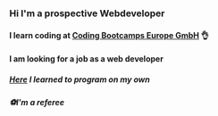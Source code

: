 ### Hi I'm a prospective Webdeveloper

#### I learn coding at [Coding Bootcamps Europe GmbH](https://www.coding-bootcamps.eu/welcome/) 👌

#### I am looking for a job as a web developer

##### [Here](https://karel.csbridge.org/java/de/chapter1.html) I learned to program on my own

##### ⚽I'm a referee



<!--
**EmreTy/EmreTy** is a ✨ _special_ ✨ repository because its `README.md` (this file) appears on your GitHub profile.

Here are some ideas to get you started:

- 🔭 I’m currently working on ...
- 🌱 I’m currently learning ...
- 👯 I’m looking to collaborate on ...
- 🤔 I’m looking for help with ...
- 💬 Ask me about ...
- 📫 How to reach me: ...
- 😄 Pronouns: ...
- ⚡ Fun fact: ...
-->
